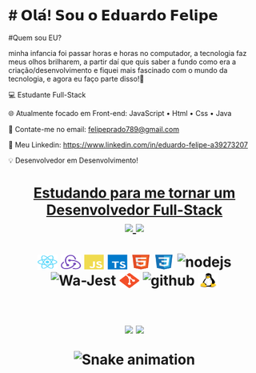 # # 𝗢𝗹𝗮́! 𝗦𝗼𝘂 𝗼 𝗘𝗱𝘂𝗮𝗿𝗱𝗼 𝗙𝗲𝗹𝗶𝗽𝗲

#Quem sou EU?

minha infancia foi passar horas e horas no computador, a tecnologia faz meus olhos brilharem, a partir daí que quis saber a fundo como era a criação/desenvolvimento e fiquei mais fascinado com o mundo da tecnologia, e agora eu faço parte disso!💚  

💻 Estudante Full-Stack

🌐 Atualmente focado em Front-end: JavaScript • Html • Css • Java

📩 Contate-me no email: felipeprado789@gmail.com

🔗 Meu Linkedin: https://www.linkedin.com/in/eduardo-felipe-a39273207

💡 Desenvolvedor em Desenvolvimento!<div>
  <h1 align="center"><a href="https://<div>

    
  <p align="center">  Estudando para me tornar um Desenvolvedor Full-Stack 
  
 



<div align="center">
  <a href="https://https://github.com/Eduardofelipee">
    <img height="150em" src="https://github-readme-stats.vercel.app/api?username=EduardoFelipe&count_private=true&include_all_commits=true&show_icons=true&theme=dracula&hide_border=false&show_owner=true"/>
    <img height="150em" src="https://github-readme-stats.vercel.app/api/top-langs/?username=duribeiro&theme=dracula&hide_border=false&&layout=compact"/>
  </a>
</div>

<div align="center" valign="top"><br>
  <img align="center" alt="React" height="30" width="40" src="https://raw.githubusercontent.com/devicons/devicon/master/icons/react/react-original.svg">
  <img align="center" alt="Redux" height="30" width="40" src="https://raw.githubusercontent.com/devicons/devicon/master/icons/redux/redux-original.svg">
  <img align="center" alt="Js" height="30" width="40" src="https://raw.githubusercontent.com/devicons/devicon/master/icons/javascript/javascript-plain.svg">
  <img align="center" alt="Js" height="30" width="40" src="https://raw.githubusercontent.com/devicons/devicon/master/icons/typescript/typescript-plain.svg">
  <img align="center" alt="HTML" height="30" width="40" src="https://raw.githubusercontent.com/devicons/devicon/master/icons/html5/html5-original.svg">
  <img align="center" alt="CSS" height="30" width="40" src="https://raw.githubusercontent.com/devicons/devicon/master/icons/css3/css3-original.svg">
  <img align="center" alt="nodejs" height="30" width="40" src="https://cdn.worldvectorlogo.com/logos/nodejs-icon.svg">
  <img align="center" alt="Wa-Jest" height="30" width="40" src="https://cdn.jsdelivr.net/gh/devicons/devicon/icons/jest/jest-plain.svg">
  <img align="center" alt="git" height="30" width="40" src="https://raw.githubusercontent.com/devicons/devicon/master/icons/git/git-original.svg">
  <img align="center" alt="github" height="35" width="35" src="/assets/GitHub.png">
<!--   <img align="center" alt="github" height="30" width="40" src="https://raw.githubusercontent.com/devicons/devicon/master/icons/github/github-original.svg"> -->
  <img align="center" alt="linux" height="30" width="40" src="https://raw.githubusercontent.com/devicons/devicon/master/icons/linux/linux-original.svg">
</div><br>

<div align="center">
 

  <a href="https://linkedin.com/in/eduardo-felipe-a39273207" target="_blank"><img src="https://img.shields.io/badge/-LinkedIn-%230077B5?style=for-the-badge&logo=linkedin&logoColor=white" target="_blank"></a> 
  <a href="felipeprado789@gmail.com"><img src="https://img.shields.io/badge/-Gmail-%23333?style=for-the-badge&logo=gmail&logoColor=white" target="_blank"></a>
</div>

<div align="center">
  
  ![Snake animation](https://github.com/danielbped/danielbped/blob/output/github-contribution-grid-snake.svg)
  
</div>




